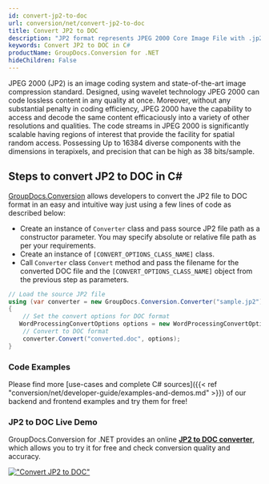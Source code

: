 ```yaml
---
id: convert-jp2-to-doc
url: conversion/net/convert-jp2-to-doc
title: Convert JP2 to DOC
description: "JP2 format represents JPEG 2000 Core Image File with .jp2 extension. Learn how to convert JP2 to DOC file programmatically in C# language using GroupDocs.Conversion for .NET library."
keywords: Convert JP2 to DOC in C#
productName: GroupDocs.Conversion for .NET
hideChildren: False
---
```


JPEG 2000 (JP2) is an image coding system and state-of-the-art image compression standard. Designed, using wavelet technology JPEG 2000 can code lossless content in any quality at once. Moreover, without any substantial penalty in coding efficiency, JPEG 2000  have the capability to access and decode the same content efficaciously into a variety of other resolutions and qualities. The code streams in JPEG 2000 is significantly scalable having regions of interest that provide the facility for spatial random access. Possessing Up to 16384 diverse components with the dimensions in terapixels, and precision that can be high as 38 bits/sample.

## Steps to convert JP2 to DOC in C#

[GroupDocs.Conversion](https://products.groupdocs.com/conversion/net) allows developers to convert the JP2 file to DOC format in an easy and intuitive way just using a few lines of code as described below:

* Create an instance of `Converter` class and pass source JP2 file path as a constructor parameter. You may specify absolute or relative file path as per your requirements. 
* Create an instance of `[CONVERT_OPTIONS_CLASS_NAME]` class.
* Call `Converter` class `Convert` method and pass the filename for the converted DOC file and the `[CONVERT_OPTIONS_CLASS_NAME]` object from the previous step as parameters.

```csharp
// Load the source JP2 file
using (var converter = new GroupDocs.Conversion.Converter("sample.jp2"))
{
    // Set the convert options for DOC format
   WordProcessingConvertOptions options = new WordProcessingConvertOptions { Format = GroupDocs.Conversion.FileTypes.WordProcessingFileType.Doc };
    // Convert to DOC format
    converter.Convert("converted.doc", options);
}
```

### Code Examples

Please find more [use-cases and complete C# sources]({{< ref "conversion/net/developer-guide/examples-and-demos.md" >}}) of our backend and frontend examples and try them for free!

### JP2 to DOC Live Demo

GroupDocs.Conversion for .NET provides an online [**JP2 to DOC converter**](https://products.groupdocs.app/conversion/jp2-to-doc), which allows you to try it for free and check conversion quality and accuracy.

[!["Convert JP2 to DOC"](conversion/net/images/convert-to-doc/convert-jp2-to-doc.png)](https://products.groupdocs.app/conversion/jp2-to-doc)
